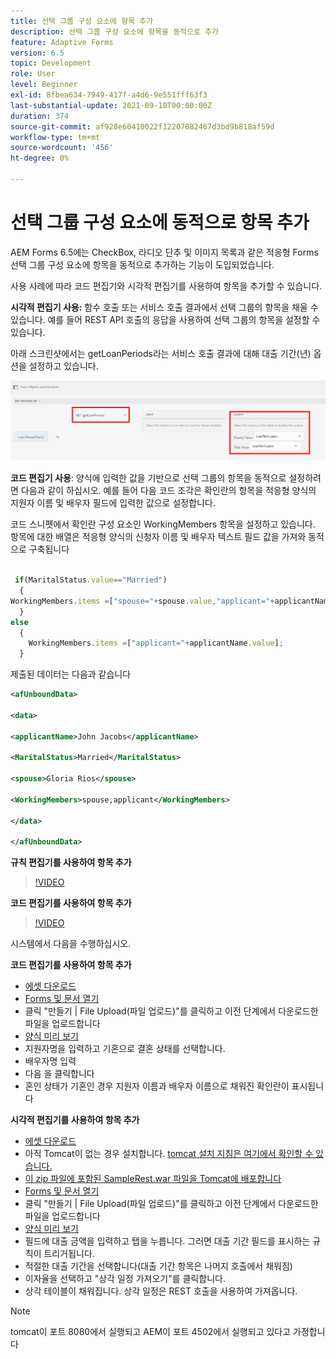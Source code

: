 ```yaml
---
title: 선택 그룹 구성 요소에 항목 추가
description: 선택 그룹 구성 요소에 항목을 동적으로 추가
feature: Adaptive Forms
version: 6.5
topic: Development
role: User
level: Beginner
exl-id: 8fbea634-7949-417f-a4d6-9e551fff63f3
last-substantial-update: 2021-09-10T00:00:00Z
duration: 374
source-git-commit: af928e60410022f12207082467d3bd9b818af59d
workflow-type: tm+mt
source-wordcount: '456'
ht-degree: 0%

---
```


# 선택 그룹 구성 요소에 동적으로 항목 추가

AEM Forms 6.5에는 CheckBox, 라디오 단추 및 이미지 목록과 같은 적응형 Forms 선택 그룹 구성 요소에 항목을 동적으로 추가하는 기능이 도입되었습니다.


사용 사례에 따라 코드 편집기와 시각적 편집기를 사용하여 항목을 추가할 수 있습니다.

**시각적 편집기 사용:** 함수 호출 또는 서비스 호출 결과에서 선택 그룹의 항목을 채울 수 있습니다. 예를 들어 REST API 호출의 응답을 사용하여 선택 그룹의 항목을 설정할 수 있습니다.

아래 스크린샷에서는 getLoanPeriods라는 서비스 호출 결과에 대해 대출 기간(년) 옵션을 설정하고 있습니다.

![규칙 편집기](assets/ruleeditor.png)

**코드 편집기 사용**: 양식에 입력한 값을 기반으로 선택 그룹의 항목을 동적으로 설정하려면 다음과 같이 하십시오. 예를 들어 다음 코드 조각은 확인란의 항목을 적응형 양식의 지원자 이름 및 배우자 필드에 입력한 값으로 설정합니다.

코드 스니펫에서 확인란 구성 요소인 WorkingMembers 항목을 설정하고 있습니다. 항목에 대한 배열은 적응형 양식의 신청자 이름 및 배우자 텍스트 필드 값을 가져와 동적으로 구축됩니다

```javascript
 
 if(MaritalStatus.value=="Married")
  {
WorkingMembers.items =["spouse="+spouse.value,"applicant="+applicantName.value];
  }
else
  {
    WorkingMembers.items =["applicant="+applicantName.value];
  }
```

제출된 데이터는 다음과 같습니다

```xml
<afUnboundData>

<data>

<applicantName>John Jacobs</applicantName>

<MaritalStatus>Married</MaritalStatus>

<spouse>Gloria Rios</spouse>

<WorkingMembers>spouse,applicant</WorkingMembers>

</data>

</afUnboundData>
```

**규칙 편집기를 사용하여 항목 추가**

>[!VIDEO](https://video.tv.adobe.com/v/26847?quality=12&learn=on)

**코드 편집기를 사용하여 항목 추가**

>[!VIDEO](https://video.tv.adobe.com/v/26848?quality=12&learn=on)

시스템에서 다음을 수행하십시오.

**코드 편집기를 사용하여 항목 추가**

* [에셋 다운로드](assets/usingthecodeeditor.zip)
* [Forms 및 문서 열기](http://localhost:4502/aem/forms.html/content/dam/formsanddocuments)
* 클릭 &quot;만들기 | File Upload(파일 업로드)&quot;를 클릭하고 이전 단계에서 다운로드한 파일을 업로드합니다
* [양식 미리 보기](http://localhost:4502/content/dam/formsanddocuments/simpleform/jcr:content?wcmmode=disabled)
* 지원자명을 입력하고 기혼으로 결혼 상태를 선택합니다.
* 배우자명 입력
* 다음 을 클릭합니다
* 혼인 상태가 기혼인 경우 지원자 이름과 배우자 이름으로 채워진 확인란이 표시됩니다

**시각적 편집기를 사용하여 항목 추가**

* [에셋 다운로드](assets/usingthevisualeditor.zip)
* 아직 Tomcat이 없는 경우 설치합니다. [tomcat 설치 지침은 여기에서 확인할 수 있습니다.](https://experienceleague.adobe.com/docs/experience-manager-learn/forms/ic-print-channel-tutorial/introduction.html)
* [이 zip 파일에 포함된 SampleRest.war 파일을 Tomcat에 배포합니다](assets/sample-rest.zip)
* [Forms 및 문서 열기](http://localhost:4502/aem/forms.html/content/dam/formsanddocuments)
* 클릭 &quot;만들기 | File Upload(파일 업로드)&quot;를 클릭하고 이전 단계에서 다운로드한 파일을 업로드합니다
* [양식 미리 보기](http://localhost:4502/content/dam/formsanddocuments/amortizationschedule/jcr:content?wcmmode=disabled)
* 필드에 대출 금액을 입력하고 탭을 누릅니다. 그러면 대출 기간 필드를 표시하는 규칙이 트리거됩니다.
* 적절한 대출 기간을 선택합니다(대출 기간 항목은 나머지 호출에서 채워짐)
* 이자율을 선택하고 &quot;상각 일정 가져오기&quot;를 클릭합니다.
* 상각 테이블이 채워집니다. 상각 일정은 REST 호출을 사용하여 가져옵니다.

>[!NOTE]
> tomcat이 포트 8080에서 실행되고 AEM이 포트 4502에서 실행되고 있다고 가정합니다
